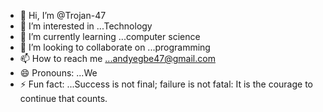 - 👋 Hi, I’m @Trojan-47
- 👀 I’m interested in ...Technology 
- 🌱 I’m currently learning ...computer science 
- 💞️ I’m looking to collaborate on ...programming 
- 📫 How to reach me ...andyegbe47@gmail.com 
- 😄 Pronouns: ...We
- ⚡ Fun fact: ...Success is not final; failure is not fatal: It is the courage to continue that counts.

<!---
Trojan-47/Trojan-47 is a ✨ special ✨ repository because its `README.md` (this file) appears on your GitHub profile.
You can click the Preview link to take a look at your changes.
--->
